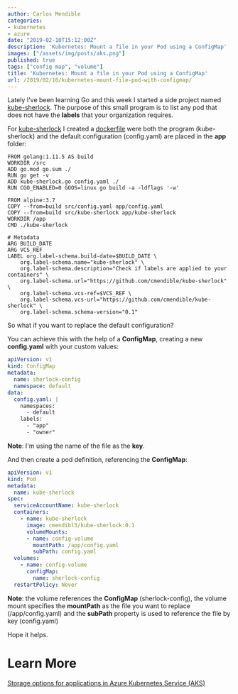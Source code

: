 ```yaml
---
author: Carlos Mendible
categories:
- kubernetes
- azure
date: "2019-02-10T15:12:00Z"
description: 'Kubernetes: Mount a file in your Pod using a ConfigMap'
images: ["/assets/img/posts/aks.png"]
published: true
tags: ["config map", "volume"]
title: 'Kubernetes: Mount a file in your Pod using a ConfigMap'
url: /2019/02/10/kubernetes-mount-file-pod-with-configmap/
---
```


Lately I've been learning Go and this week I started a side project named [kube-sherlock](https://github.com/cmendible/kube-sherlock). The purpose of this small program is to list any pod that does not have the **labels** that your organization requires.

For [kube-sherlock](https://github.com/cmendible/kube-sherlock) I created a [dockerfile](https://github.com/cmendible/kube-sherlock/blob/master/dockerfile) were both the program (kube-sherlock) and the default configuration (config.yaml) are placed in the **app** folder:

```docker
FROM golang:1.11.5 AS build
WORKDIR /src
ADD go.mod go.sum ./
RUN go get -v
ADD kube-sherlock.go config.yaml ./
RUN CGO_ENABLED=0 GOOS=linux go build -a -ldflags '-w'

FROM alpine:3.7
COPY --from=build src/config.yaml app/config.yaml
COPY --from=build src/kube-sherlock app/kube-sherlock
WORKDIR /app
CMD ./kube-sherlock

# Metadata
ARG BUILD_DATE
ARG VCS_REF
LABEL org.label-schema.build-date=$BUILD_DATE \
    org.label-schema.name="kube-sherlock" \
    org.label-schema.description="Check if labels are applied to your containers" \
    org.label-schema.url="https://github.com/cmendible/kube-sherlock" \
    org.label-schema.vcs-ref=$VCS_REF \
    org.label-schema.vcs-url="https://github.com/cmendible/kube-sherlock" \
    org.label-schema.schema-version="0.1"
```

So what if you want to replace the default configuration?

You can achieve this with the help of a **ConfigMap**, creating a new **config.yaml** with your custom values:

``` yaml
apiVersion: v1
kind: ConfigMap
metadata:
  name: sherlock-config
  namespace: default
data:
  config.yaml: |
    namespaces:
      - default
    labels:
      - "app"
      - "owner"
```

**Note**: I'm using the name of the file as the **key**.

And then create a pod definition, referencing the **ConfigMap**:

``` yaml
apiVersion: v1
kind: Pod
metadata:
  name: kube-sherlock
spec:
  serviceAccountName: kube-sherlock
  containers:
    - name: kube-sherlock
      image: cmendibl3/kube-sherlock:0.1
      volumeMounts:
      - name: config-volume
        mountPath: /app/config.yaml
        subPath: config.yaml
  volumes:
    - name: config-volume
      configMap:
        name: sherlock-config
  restartPolicy: Never
```

**Note**: the volume references the **ConfigMap** (sherlock-config), the volume mount specifies the **mountPath** as the file you want to replace (/app/config.yaml) and the **subPath** property is used to reference the file by key (config.yaml)

Hope it helps.

# Learn More

[Storage options for applications in Azure Kubernetes Service (AKS)](https://docs.microsoft.com/en-us/azure/aks/concepts-storage?WT.mc_id=AZ-MVP-5002618)
